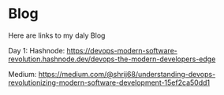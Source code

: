 # Blog
Here are links to my daly Blog

Day 1:
Hashnode:
https://devops-modern-software-revolution.hashnode.dev/devops-the-modern-developers-edge

Medium:
https://medium.com/@shrij68/understanding-devops-revolutionizing-modern-software-development-15ef2ca50dd1
